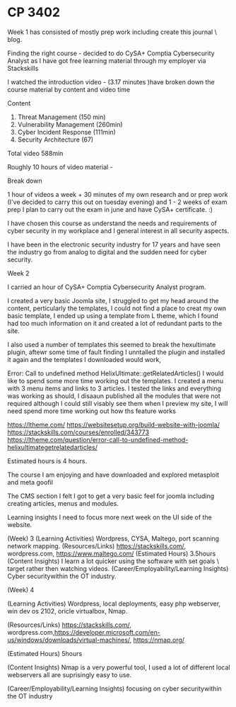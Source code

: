 # CP 3402

Week 1 has consisted of mostly prep work including create this journal \ blog.

Finding the right course - decided  to do CySA+ Comptia Cybersecurity Analyst as I have got free learning material through my employer via Stackskills

I watched the introduction video - (3.17 minutes )have broken down the course material by content and video time 

Content
1. Threat Management (150 min)
2. Vulnerability Management (260min)
3. Cyber Incident Response (111min)
4. Security Architecture (67)

Total  video 588min

Roughly 10 hours of video material - 

Break down

1 hour of videos a week + 30 minutes of my own research and or prep work (I've decided to carry this out on tuesday evening) and 1 - 2 weeks of exam prep I plan to carry out the exam in june and have CySA+ certificate. :)

I have chosen this course as understand the needs and requirements of cyber security in my workplace and I general interest in all security aspects.

I have been in the electronic security industry for 17 years and have seen the industry go from analog to digital and the sudden need for cyber security.


Week 2

I carried an hour of CySA+ Comptia Cybersecurity Analyst program.

I created a very basic Joomla site, I struggled to get my head around the content, perticularly the templates, I could not find a place to creat my own basic template, I ended up using a template from L theme, which I found had too much information on it and created a lot of redundant parts to the site.

I also used a number of templates this seemed to break the hexultimate plugin, aftewr some time of fault finding I unntalled the plugin and installed it again and the templates I downloaded would work,

Error: Call to undefined method HelixUltimate::getRelatedArticles()
I would like to spend some more time working out the templates.
I created a menu with 3 menu items and links to 3 articles. I tested the links and everything was working as should,
I disaaun published  all the modules that were not required although I could still visably see them when I preview my site, I will need spend more time working out how ths feature works 


https://ltheme.com/
https://websitesetup.org/build-website-with-joomla/
https://stackskills.com/courses/enrolled/343773
https://ltheme.com/question/error-call-to-undefined-method-helixultimategetrelatedarticles/


Estimated hours is 4 hours.

The course I am enjoying and have downloaded and explored metasploit and meta goofil

The CMS section I felt I got to get a very basic feel for joomla including creating articles, menus and modules.

Learning insights I need to focus more next week on the UI side of the website.


(Week) 3
(Learning Activities) Wordpress, CYSA, Maltego, port scanning network mapping.
(Resources/Links) https://stackskills.com/, wordpress.com, https://www.maltego.com/
(Estimated Hours) 3.5hours
(Content Insights) I learn a lot quicker using the software with set goals \ target rather then watching videos.
(Career/Employability/Learning Insights) Cyber securitywithin the OT  industry.


(Week) 4

(Learning Activities) Wordpress, local deployments, easy php webserver, win dev os 2102, oricle virtualbox, Nmap. 

(Resources/Links) https://stackskills.com/, wordpress.com,https://developer.microsoft.com/en-us/windows/downloads/virtual-machines/, https://nmap.org/

(Estimated Hours) 5hours 

(Content Insights) Nmap is a very powerful tool, I used a lot of different local webservers all are suprisingly easy to use. 

(Career/Employability/Learning Insights) focusing on cyber securitywithin the OT industry




